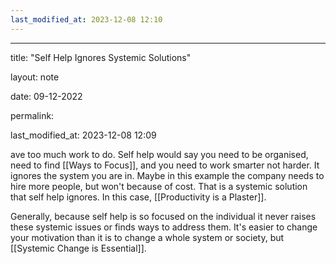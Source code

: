```yaml
---
last_modified_at: 2023-12-08 12:10
---
```

---

title: "Self Help Ignores Systemic Solutions"

layout: note

date: 09-12-2022

permalink:

last_modified_at: 2023-12-08 12:09

ave too much work to do. Self help would say you need to be organised, need to find [[Ways to Focus]], and you need to work smarter not harder. It ignores the system you are in. Maybe in this example the company needs to hire more people, but won't because of cost. That is a systemic solution that self help ignores. In this case, [[Productivity is a Plaster]].

Generally, because self help is so focused on the individual it never raises these systemic issues or finds ways to address them. It's easier to change your motivation than it is to change a whole system or society, but [[Systemic Change is Essential]].
